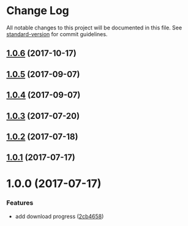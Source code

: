 # Change Log

All notable changes to this project will be documented in this file. See [standard-version](https://github.com/conventional-changelog/standard-version) for commit guidelines.

<a name="1.0.6"></a>
## [1.0.6](https://github.com/AkashaProject/bin-wrapper-progress/compare/v1.0.5...v1.0.6) (2017-10-17)



<a name="1.0.5"></a>
## [1.0.5](https://github.com/AkashaProject/bin-wrapper-progress/compare/v1.0.3...v1.0.5) (2017-09-07)



<a name="1.0.4"></a>
## [1.0.4](https://github.com/AkashaProject/bin-wrapper-progress/compare/v1.0.3...v1.0.4) (2017-09-07)



<a name="1.0.3"></a>
## [1.0.3](https://github.com/AkashaProject/bin-wrapper-progress/compare/v1.0.2...v1.0.3) (2017-07-20)



<a name="1.0.2"></a>
## [1.0.2](https://github.com/AkashaProject/bin-wrapper-progress/compare/v1.0.1...v1.0.2) (2017-07-18)



<a name="1.0.1"></a>
## [1.0.1](https://github.com/AkashaProject/bin-wrapper-progress/compare/v1.0.0...v1.0.1) (2017-07-17)



<a name="1.0.0"></a>
# 1.0.0 (2017-07-17)


### Features

* add download progress ([2cb4658](https://github.com/AkashaProject/bin-wrapper-progress/commit/2cb4658))
